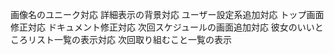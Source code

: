 画像名のユニーク対応
詳細表示の背景対応
ユーザー設定系追加対応
トップ画面修正対応
ドキュメント修正対応
次回スケジュールの画面追加対応
彼女のいいところリスト一覧の表示対応
次回取り組むこと一覧の表示